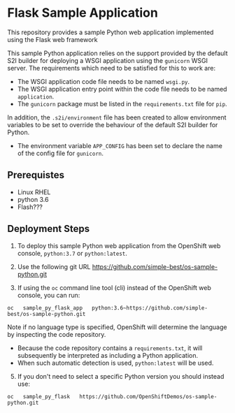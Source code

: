 # Flask Sample Application

This repository provides a sample Python web application implemented using the Flask web framework

This sample Python application relies on the support provided by the default S2I builder for deploying a WSGI application using the ``gunicorn`` WSGI server. The requirements which need to be satisfied for this to work are:

* The WSGI application code file needs to be named ``wsgi.py``.
* The WSGI application entry point within the code file needs to be named ``application``.
* The ``gunicorn`` package must be listed in the ``requirements.txt`` file for ``pip``.

In addition, the ``.s2i/environment`` file has been created to allow environment variables to be set to override the behaviour of the default S2I builder for Python.

* The environment variable ``APP_CONFIG`` has been set to declare the name of the config file for ``gunicorn``.

## Prerequistes
- Linux RHEL 
- python 3.6
- Flash???


## Deployment Steps

1. To deploy this sample Python web application from the OpenShift web console, ``python:3.7`` or ``python:latest``.

2. Use the following git URL    https://github.com/simple-best/os-sample-python.git

3. If using the ``oc`` command line tool (cli) instead of the OpenShift web console, you can run:

```
oc   sample_py_flask_app   python:3.6~https://github.com/simple-best/os-sample-python.git
```

Note if no language type is specified, OpenShift will determine the language by inspecting the code repository. 
   - Because the code repository contains a ``requirements.txt``, it will subsequently be interpreted as including a Python application. 
   - When such automatic detection is used, ``python:latest`` will be used.

5. If you don't need to select a specific Python version you should instead use:

```
oc   sample_py_flask   https://github.com/OpenShiftDemos/os-sample-python.git
```

